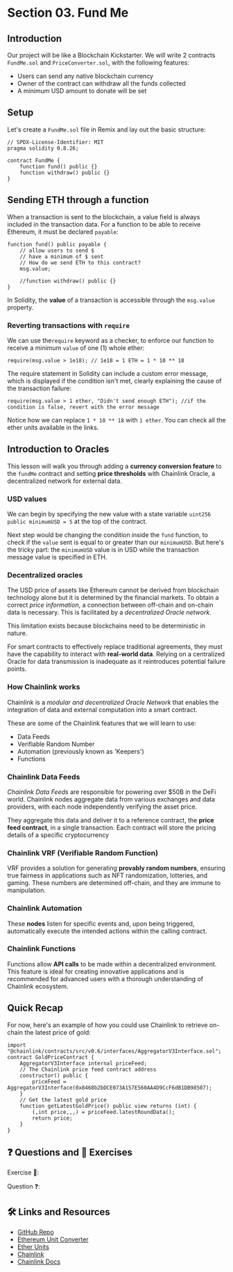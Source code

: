 # Section 03. Fund Me

## Introduction

Our project will be like a Blockchain Kickstarter. We will write 2 contracts `FundMe.sol` and `PriceConverter.sol`, with the following features:

- Users can send any native blockchain currency
- Owner of the contract can withdraw all the funds collected
- A minimum USD amount to donate will be set

## Setup

Let's create a `FundMe.sol` file in Remix and lay out the basic structure:

```solidity
// SPDX-License-Identifier: MIT
pragma solidity 0.8.26;

contract FundMe {
    function fund() public {}
    function withdraw() public {}
}
```

## Sending ETH through a function

When a transaction is sent to the blockchain, a value field is always included in the transaction data. For a function to be able to receive Ethereum, it must be declared `payable`:

```solidity
function fund() public payable {
    // allow users to send $
    // have a minimum of $ sent
    // How do we send ETH to this contract?
    msg.value;

    //function withdraw() public {}
}
```

In Solidity, the **value** of a transaction is accessible through the `msg.value` property.

### Reverting transactions with `require`

We can use the`require` keyword as a checker, to enforce our function to receive a minimum `value` of one (1) whole ether:

`require(msg.value > 1e18); // 1e18 = 1 ETH = 1 * 10 ** 18`

The require statement in Solidity can include a custom error message, which is displayed if the condition isn't met, clearly explaining the cause of the transaction failure:

`require(msg.value > 1 ether, "Didn't send enough ETH"); //if the condition is false, revert with the error message`

Notice how we can replace `1 * 10 ** 18` with `1 ether`. You can check all the ether units available in the links.

## Introduction to Oracles

This lesson will walk you through adding a **currency conversion feature** to the `fundMe` contract and setting **price thresholds** with Chainlink Oracle, a decentralized network for external data.

### USD values

We can begin by specifying the new value with a state variable `uint256 public minimumUSD = 5` at the top of the contract.

Next step would be changing the condition inside the `fund` function, to check if the `value` sent is equal to or greater than our `minimumUSD`. But here's the tricky part: the `minimumUSD` value is in USD while the transaction message value is specified in ETH.

### Decentralized oracles

The USD price of assets like Ethereum cannot be derived from blockchain technology alone but it is determined by the financial markets. To obtain a correct _price information_, a connection between off-chain and on-chain data is necessary. This is facilitated by a _decentralized Oracle network_.

This limitation exists because blockchains need to be deterministic in nature.

For smart contracts to effectively replace traditional agreements, they must have the capability to interact with **real-world data**. Relying on a centralized Oracle for data transmission is inadequate as it reintroduces potential failure points.

### How Chainlink works

Chainlink is a _modular and decentralized Oracle Network_ that enables the integration of data and external computation into a smart contract.

These are some of the Chainlink features that we will learn to use:

- Data Feeds
- Verifiable Random Number
- Automation (previously known as 'Keepers')
- Functions

### Chainlink Data Feeds

_Chainlink Data Feeds_ are responsible for powering over $50B in the DeFi world. Chainlink nodes aggregate data from various exchanges and data providers, with each node independently verifying the asset price.

They aggregate this data and deliver it to a reference contract, the **price feed contract**, in a single transaction. Each contract will store the pricing details of a specific cryptocurrency

### Chainlink VRF (Verifiable Random Function)

VRF provides a solution for generating **provably random numbers**, ensuring true fairness in applications such as NFT randomization, lotteries, and gaming. These numbers are determined off-chain, and they are immune to manipulation.

### Chainlink Automation

These **nodes** listen for specific events and, upon being triggered, automatically execute the intended actions within the calling contract.

### Chainlink Functions

Functions allow **API calls** to be made within a decentralized environment. This feature is ideal for creating innovative applications and is recommended for advanced users with a thorough understanding of Chainlink ecosystem.

## Quick Recap

For now, here's an example of how you could use Chainlink to retrieve on-chain the latest price of gold:

```solidity
import "@chainlink/contracts/src/v0.6/interfaces/AggregatorV3Interface.sol";
contract GoldPriceContract {
    AggregatorV3Interface internal priceFeed;
    // The Chainlink price feed contract address
    constructor() public {
        priceFeed = AggregatorV3Interface(0x8468b2bDCE073A157E560AA4D9CcF6dB1DB98507);
    }
    // Get the latest gold price
    function getLatestGoldPrice() public view returns (int) {
        (,int price,,,) = priceFeed.latestRoundData();
        return price;
    }
}
```

## ❓ Questions and 💪 Exercises

Exercise 💪:

Question ❓:

## 🛠️ Links and Resources

- [GitHub Repo](https://github.com/Cyfrin/remix-fund-me-cu)
- [Ethereum Unit Converter](https://eth-converter.com/)
- [Ether Units](https://docs.soliditylang.org/en/latest/units-and-global-variables.html#ether-units)
- [Chainlink](https://chain.link/)
- [Chainlink Docs](https://docs.chain.link/)
